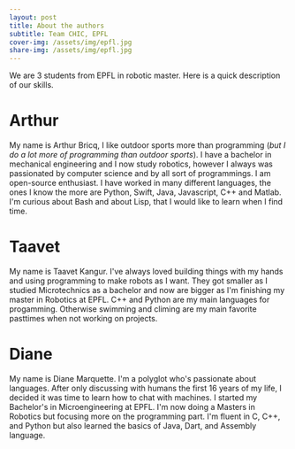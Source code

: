 ```yaml
---
layout: post
title: About the authors
subtitle: Team CHIC, EPFL
cover-img: /assets/img/epfl.jpg
share-img: /assets/img/epfl.jpg
---
```


We are 3 students from EPFL in robotic master. Here is a quick description of our skills.

# Arthur 

My name is Arthur Bricq, I like outdoor sports more than programming (*but I do a lot more of programming than outdoor sports*). I have a bachelor in mechanical engineering and I now study robotics, however I always was passionated by computer science and by all sort of programmings. I am open-source enthusiast. I have worked in many different languages, the ones I know the more are Python, Swift, Java, Javascript, C++ and Matlab. I'm curious about Bash and about Lisp, that I would like to learn when I find time. 

# Taavet

My name is Taavet Kangur. I've always loved building things with my hands and using programming to make robots as I want. They got smaller as I studied Microtechnics as a bachelor and now are bigger as I'm finishing my master in Robotics at EPFL. C++ and Python are my main languages for progamming. Otherwise swimming and climing are my main favorite pasttimes when not working on projects.

# Diane

My name is Diane Marquette. I'm a polyglot who's passionate about languages. After only discussing with humans the first 16 years of my life, I decided it was time to learn how to chat with machines. I started my Bachelor's in Microengineering at EPFL. I'm now doing a Masters in Robotics but focusing more on the programming part. I'm fluent in C, C++, and Python but also learned the basics of Java, Dart, and Assembly language.
